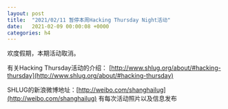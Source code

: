 ```yaml
---
layout: post
title:  "2021/02/11 暂停本周Hacking Thursday Night活动"
date:   2021-02-09 00:00:08 +0000
categories: h4
---
```

欢度假期，本期活动取消。

有关Hacking Thursday活动的介绍：
[http://www.shlug.org/about/#hacking-thursday](http://www.shlug.org/about/#hacking-thursday)

SHLUG的新浪微博地址：[http://weibo.com/shanghailug](http://weibo.com/shanghailug) 有每次活动照片以及信息发布

